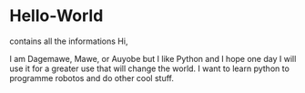 # Hello-World
contains all the informations
Hi,
 
 I am Dagemawe, Mawe, or Auyobe but I like Python and I hope one day I will use it for a greater use that will change the world.
I want to learn python to programme robotos and do other cool stuff.
